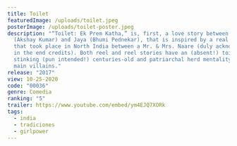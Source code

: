 ```yaml
---
title: Toilet
featuredImage: /uploads/toilet.jpeg
posterImage: /uploads/toilet-poster.jpeg
description: "“Toilet: Ek Prem Katha,” is, first, a love story between Keshav
  (Akshay Kumar) and Jaya (Bhumi Pednekar), that is inspired by a real story
  that took place in North India between a Mr. & Mrs. Naare (duly acknowledged
  in the end credits). Both reel and reel stories have an (absent!) toilet and a
  stinking (pun intended!) centuries-old and patriarchal herd mentality as the
  main villains."
release: "2017"
view: 10-25-2020
code: "00036"
genre: Comedia
ranking: "5"
trailer: https://www.youtube.com/embed/ym4EJQ7XORk
tags:
  - india
  - tradiciones
  - girlpower
---
```

